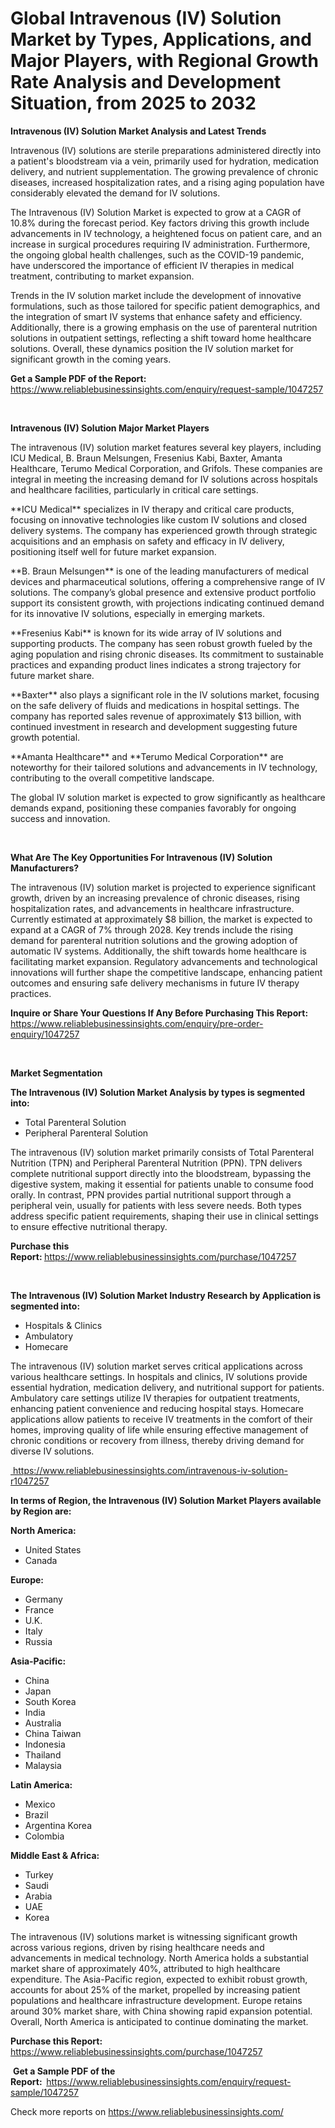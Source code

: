 <p><h1>Global Intravenous (IV) Solution Market by Types, Applications, and Major Players, with Regional Growth Rate Analysis and Development Situation, from 2025 to 2032</h1></p><p><strong>Intravenous (IV) Solution Market Analysis and Latest Trends</strong></p>
<p><p>Intravenous (IV) solutions are sterile preparations administered directly into a patient's bloodstream via a vein, primarily used for hydration, medication delivery, and nutrient supplementation. The growing prevalence of chronic diseases, increased hospitalization rates, and a rising aging population have considerably elevated the demand for IV solutions.</p><p>The Intravenous (IV) Solution Market is expected to grow at a CAGR of 10.8% during the forecast period. Key factors driving this growth include advancements in IV technology, a heightened focus on patient care, and an increase in surgical procedures requiring IV administration. Furthermore, the ongoing global health challenges, such as the COVID-19 pandemic, have underscored the importance of efficient IV therapies in medical treatment, contributing to market expansion.</p><p>Trends in the IV solution market include the development of innovative formulations, such as those tailored for specific patient demographics, and the integration of smart IV systems that enhance safety and efficiency. Additionally, there is a growing emphasis on the use of parenteral nutrition solutions in outpatient settings, reflecting a shift toward home healthcare solutions. Overall, these dynamics position the IV solution market for significant growth in the coming years.</p></p>
<p><strong>Get a Sample PDF of the Report:&nbsp;</strong> <a href="https://www.reliablebusinessinsights.com/enquiry/request-sample/1047257?utm_campaign=2757&utm_medium=2&utm_source=Github&utm_content=ia&utm_term=22032025&utm_id=intravenous-iv-solution">https://www.reliablebusinessinsights.com/enquiry/request-sample/1047257</a></p>
<p>&nbsp;</p>
<p><strong>Intravenous (IV) Solution Major Market Players</strong></p>
<p><p>The intravenous (IV) solution market features several key players, including ICU Medical, B. Braun Melsungen, Fresenius Kabi, Baxter, Amanta Healthcare, Terumo Medical Corporation, and Grifols. These companies are integral in meeting the increasing demand for IV solutions across hospitals and healthcare facilities, particularly in critical care settings.</p><p>**ICU Medical** specializes in IV therapy and critical care products, focusing on innovative technologies like custom IV solutions and closed delivery systems. The company has experienced growth through strategic acquisitions and an emphasis on safety and efficacy in IV delivery, positioning itself well for future market expansion.</p><p>**B. Braun Melsungen** is one of the leading manufacturers of medical devices and pharmaceutical solutions, offering a comprehensive range of IV solutions. The company’s global presence and extensive product portfolio support its consistent growth, with projections indicating continued demand for its innovative IV solutions, especially in emerging markets.</p><p>**Fresenius Kabi** is known for its wide array of IV solutions and supporting products. The company has seen robust growth fueled by the aging population and rising chronic diseases. Its commitment to sustainable practices and expanding product lines indicates a strong trajectory for future market share.</p><p>**Baxter** also plays a significant role in the IV solutions market, focusing on the safe delivery of fluids and medications in hospital settings. The company has reported sales revenue of approximately $13 billion, with continued investment in research and development suggesting future growth potential.</p><p>**Amanta Healthcare** and **Terumo Medical Corporation** are noteworthy for their tailored solutions and advancements in IV technology, contributing to the overall competitive landscape. </p><p>The global IV solution market is expected to grow significantly as healthcare demands expand, positioning these companies favorably for ongoing success and innovation.</p></p>
<p>&nbsp;</p>
<p><strong>What Are The Key Opportunities For Intravenous (IV) Solution Manufacturers?</strong></p>
<p><p>The intravenous (IV) solution market is projected to experience significant growth, driven by an increasing prevalence of chronic diseases, rising hospitalization rates, and advancements in healthcare infrastructure. Currently estimated at approximately $8 billion, the market is expected to expand at a CAGR of 7% through 2028. Key trends include the rising demand for parenteral nutrition solutions and the growing adoption of automatic IV systems. Additionally, the shift towards home healthcare is facilitating market expansion. Regulatory advancements and technological innovations will further shape the competitive landscape, enhancing patient outcomes and ensuring safe delivery mechanisms in future IV therapy practices.</p></p>
<p><strong>Inquire or Share Your Questions If Any Before Purchasing This Report:</strong> <a href="https://www.reliablebusinessinsights.com/enquiry/pre-order-enquiry/1047257?utm_campaign=2757&utm_medium=2&utm_source=Github&utm_content=ia&utm_term=22032025&utm_id=intravenous-iv-solution">https://www.reliablebusinessinsights.com/enquiry/pre-order-enquiry/1047257</a></p>
<p>&nbsp;</p>
<p><strong>Market Segmentation</strong></p>
<p><strong>The Intravenous (IV) Solution Market Analysis by types is segmented into:</strong></p>
<p><ul><li>Total Parenteral Solution</li><li>Peripheral Parenteral Solution</li></ul></p>
<p><p>The intravenous (IV) solution market primarily consists of Total Parenteral Nutrition (TPN) and Peripheral Parenteral Nutrition (PPN). TPN delivers complete nutritional support directly into the bloodstream, bypassing the digestive system, making it essential for patients unable to consume food orally. In contrast, PPN provides partial nutritional support through a peripheral vein, usually for patients with less severe needs. Both types address specific patient requirements, shaping their use in clinical settings to ensure effective nutritional therapy.</p></p>
<p><strong>Purchase this Report:&nbsp;</strong><a href="https://www.reliablebusinessinsights.com/purchase/1047257?utm_campaign=2757&utm_medium=2&utm_source=Github&utm_content=ia&utm_term=22032025&utm_id=intravenous-iv-solution">https://www.reliablebusinessinsights.com/purchase/1047257</a></p>
<p>&nbsp;</p>
<p><strong>The Intravenous (IV) Solution Market Industry Research by Application is segmented into:</strong></p>
<p><ul><li>Hospitals & Clinics</li><li>Ambulatory</li><li>Homecare</li></ul></p>
<p><p>The intravenous (IV) solution market serves critical applications across various healthcare settings. In hospitals and clinics, IV solutions provide essential hydration, medication delivery, and nutritional support for patients. Ambulatory care settings utilize IV therapies for outpatient treatments, enhancing patient convenience and reducing hospital stays. Homecare applications allow patients to receive IV treatments in the comfort of their homes, improving quality of life while ensuring effective management of chronic conditions or recovery from illness, thereby driving demand for diverse IV solutions.</p></p>
<p><a href="https://www.reliablebusinessinsights.com/intravenous-iv-solution-r1047257?utm_campaign=2757&utm_medium=2&utm_source=Github&utm_content=ia&utm_term=22032025&utm_id=intravenous-iv-solution">&nbsp;https://www.reliablebusinessinsights.com/intravenous-iv-solution-r1047257</a></p>
<p><strong>In terms of Region, the Intravenous (IV) Solution Market Players available by Region are:</strong></p>
<p>
    <p> <strong> North America: </strong>
        <ul>
            <li>United States</li>
            <li>Canada</li>
        </ul>
        </p> 
    <p> <strong> Europe: </strong>
        <ul>
            <li>Germany</li>
            <li>France</li>
            <li>U.K.</li>
            <li>Italy</li>
            <li>Russia</li>
        </ul>
        </p> 
    <p> <strong> Asia-Pacific: </strong>
        <ul>
            <li>China</li>
            <li>Japan</li>
            <li>South Korea</li>
            <li>India</li>
            <li>Australia</li>
            <li>China Taiwan</li>
            <li>Indonesia</li>
            <li>Thailand</li>
            <li>Malaysia</li>
        </ul>
        </p> 
    <p> <strong> Latin America: </strong>
        <ul>
            <li>Mexico</li>
            <li>Brazil</li>
            <li>Argentina Korea</li>
            <li>Colombia</li>
        </ul>
        </p> 
    <p> <strong> Middle East & Africa: </strong>
        <ul>
            <li>Turkey</li>
            <li>Saudi</li>
            <li>Arabia</li>
            <li>UAE</li>
            <li>Korea</li>
        </ul>
    </p>
    </p>
<p><p>The intravenous (IV) solutions market is witnessing significant growth across various regions, driven by rising healthcare needs and advancements in medical technology. North America holds a substantial market share of approximately 40%, attributed to high healthcare expenditure. The Asia-Pacific region, expected to exhibit robust growth, accounts for about 25% of the market, propelled by increasing patient populations and healthcare infrastructure development. Europe retains around 30% market share, with China showing rapid expansion potential. Overall, North America is anticipated to continue dominating the market.</p></p>
<p><strong>Purchase this Report: </strong><a href="https://www.reliablebusinessinsights.com/purchase/1047257?utm_campaign=2757&utm_medium=2&utm_source=Github&utm_content=ia&utm_term=22032025&utm_id=intravenous-iv-solution">https://www.reliablebusinessinsights.com/purchase/1047257</a></p>
<p>&nbsp;<strong>Get a Sample PDF of the Report:&nbsp;&nbsp;</strong><a href="https://www.reliablebusinessinsights.com/enquiry/request-sample/1047257?utm_campaign=2757&utm_medium=2&utm_source=Github&utm_content=ia&utm_term=22032025&utm_id=intravenous-iv-solution">https://www.reliablebusinessinsights.com/enquiry/request-sample/1047257</a></p>
<p><strong></strong></p>
<p>Check more reports on <a href="https://www.reliablebusinessinsights.com/?utm_campaign=2757&utm_medium=2&utm_source=Github&utm_content=ia&utm_term=22032025&utm_id=intravenous-iv-solution">https://www.reliablebusinessinsights.com/</a></p>